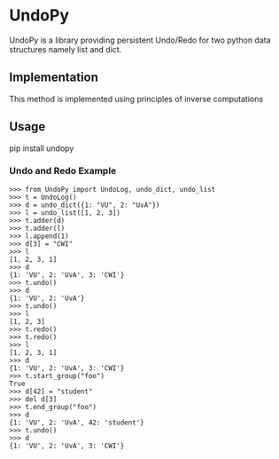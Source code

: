 # UndoPy

UndoPy is a library providing persistent Undo/Redo for two python data structures namely list and dict. 

## Implementation

This method is implemented using principles of inverse computations

## Usage

pip install undopy

### Undo and Redo Example

    >>> from UndoPy import UndoLog, undo_dict, undo_list
    >>> t = UndoLog()
    >>> d = undo_dict({1: "VU", 2: "UvA"})
    >>> l = undo_list([1, 2, 3])
    >>> t.adder(d)
    >>> t.adder(l)
    >>> l.append(1)
    >>> d[3] = "CWI"
    >>> l
    [1, 2, 3, 1]
    >>> d
    {1: 'VU', 2: 'UvA', 3: 'CWI'}
    >>> t.undo()
    >>> d
    {1: 'VU', 2: 'UvA'}
    >>> t.undo()
    >>> l
    [1, 2, 3]
    >>> t.redo()
    >>> t.redo()
    >>> l
    [1, 2, 3, 1]
    >>> d
    {1: 'VU', 2: 'UvA', 3: 'CWI'}
    >>> t.start_group("foo")
    True
    >>> d[42] = "student"
    >>> del d[3]
    >>> t.end_group("foo")
    >>> d
    {1: 'VU', 2: 'UvA', 42: 'student'}
    >>> t.undo()
    >>> d
    {1: 'VU', 2: 'UvA', 3: 'CWI'}

